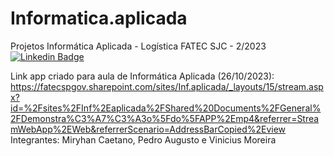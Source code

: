 # Informatica.aplicada
Projetos Informática Aplicada - Logística FATEC SJC - 2/2023
[![Linkedin Badge](https://img.shields.io/badge/Linkedin-blue?style=flat-square&logo=Linkedin&logoColor=white)](https://www.linkedin.com/in/miryhan-caetano)

Link app criado para aula de Informática Aplicada (26/10/2023): https://fatecspgov.sharepoint.com/sites/Inf.aplicada/_layouts/15/stream.aspx?id=%2Fsites%2FInf%2Eaplicada%2FShared%20Documents%2FGeneral%2FDemonstra%C3%A7%C3%A3o%5Fdo%5FAPP%2Emp4&referrer=StreamWebApp%2EWeb&referrerScenario=AddressBarCopied%2Eview
Integrantes: Miryhan Caetano, Pedro Augusto e Vinicius Moreira
